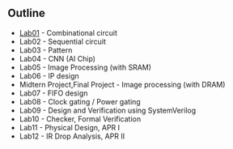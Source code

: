 ## Outline<br>
* [Lab01](https://github.com/Grace022546/NYCU_2024_FALL_ICLAB/tree/main/Lab01) - Combinational circuit<br>
* Lab02 - Sequential circuit<br>
* Lab03 - Pattern<br>
* Lab04 - CNN (AI Chip)<br>
* Lab05 - Image Processing (with SRAM)<br>
* Lab06 - IP design<br>
* Midtern Project,Final Project - Image processing (with DRAM)<br>
* Lab07 - FIFO design<br>
* Lab08 - Clock gating / Power gating<br>
* Lab09 - Design and Verification using SystemVerilog<br>
* Lab10 - Checker, Formal Verification<br>
* Lab11 - Physical Design, APR I<br>
* Lab12 - IR Drop Analysis, APR II<br>
